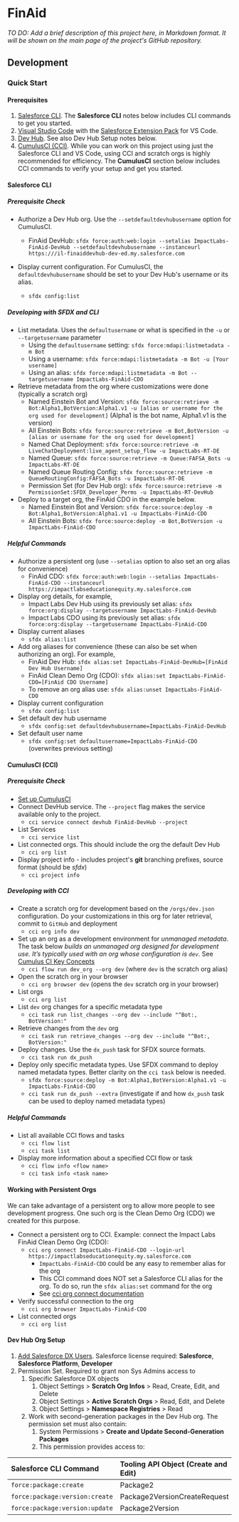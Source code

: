 # FinAid
_TO DO: Add a brief description of this project here, in Markdown format. It will be shown on the main page of the project's GitHub repository._

## Development 
### Quick Start
#### Prerequisites
1. [Salesforce CLI](https://developer.salesforce.com/docs/atlas.en-us.232.0.sfdx_setup.meta/sfdx_setup/sfdx_setup_intro.htm). The **Salesforce CLI** notes below includes CLI commands to get you started.
2. [Visual Studio Code](https://code.visualstudio.com) with the [Salesforce Extension Pack](https://marketplace.visualstudio.com/items?itemName=salesforce.salesforcedx-vscode) for VS Code.
3. [Dev Hub](https://developer.salesforce.com/docs/atlas.en-us.sfdx_dev.meta/sfdx_dev/sfdx_setup_enable_devhub.htm?search_text=bot%20deploy). See also Dev Hub Setup notes below.
4. [CumulusCI (CCI)](https://cumulusci.readthedocs.io/en/latest/). While you can work on this project using just the Salesforce CLI and VS Code, using CCI and scratch orgs is highly recommended for efficiency. The **CumulusCI** section below includes CCI commands to verify your setup and get you started. 

#### Salesforce CLI
##### Prerequisite Check
- Authorize a Dev Hub org. Use the `--setdefaultdevhubusername` option for CumulusCI.
  - FinAid DevHub: `sfdx force:auth:web:login --setalias ImpactLabs-FinAid-DevHub --setdefaultdevhubusername --instanceurl https:///il-finaiddevhub-dev-ed.my.salesforce.com`

- Display current configuration. For CumulusCI, the `defaultdevhubusername` should be set to your Dev Hub's username or its alias.
  - `sfdx config:list`

##### Developing with SFDX and CLI
- List metadata. Uses the `defaultusername` or what is specified in the `-u` or `--targetusername` parameter
  - Using the `defaultusername` setting: `sfdx force:mdapi:listmetadata -m Bot` 
  - Using a username: `sfdx force:mdapi:listmetadata -m Bot -u [Your username]` 
  - Using an alias: `sfdx force:mdapi:listmetadata -m Bot --targetusername ImpactLabs-FinAid-CDO` 
- Retrieve metadata from the org where customizations were done (typically a scratch org)
  - Named Einstein Bot and Version: `sfdx force:source:retrieve -m Bot:Alpha1,BotVersion:Alpha1.v1 -u [alias or username for the org used for development]` (Alpha1 is the bot name, Alpha1.v1 is the version)
  - All Einstein Bots: `sfdx force:source:retrieve -m Bot,BotVersion -u [alias or username for the org used for development]`
  - Named Chat Deployment: `sfdx force:source:retrieve -m LiveChatDeployment:live_agent_setup_flow -u ImpactLabs-RT-DE`
  - Named Queue: `sfdx force:source:retrieve -m Queue:FAFSA_Bots -u ImpactLabs-RT-DE`
  - Named Queue Routing Config: `sfdx force:source:retrieve -m QueueRoutingConfig:FAFSA_Bots -u ImpactLabs-RT-DE`
  - Permission Set (for Dev Hub org): `sfdx force:source:retrieve -m PermissionSet:SFDX_Developer_Perms -u ImpactLabs-RT-DevHub`
- Deploy to a target org, the FinAid CDO in the example below.
  - Named Einstein Bot and Version: `sfdx force:source:deploy -m Bot:Alpha1,BotVersion:Alpha1.v1 -u ImpactLabs-FinAid-CDO`
  - All Einstein Bots: `sfdx force:source:deploy -m Bot,BotVersion -u ImpactLabs-FinAid-CDO`

##### Helpful Commands
- Authorize a persistent org (use `--setalias` option to also set an org alias for convenience)
  - FinAid CDO: `sfdx force:auth:web:login --setalias ImpactLabs-FinAid-CDO --instanceurl https://impactlabseducationequity.my.salesforce.com`
- Display org details, for example,
  - Impact Labs Dev Hub using its previously set alias: `sfdx force:org:display --targetusername ImpactLabs-FinAid-DevHub`
  - Impact Labs CDO using its previously set alias: `sfdx force:org:display --targetusername ImpactLabs-FinAid-CDO`
- Display current aliases
  - `sfdx alias:list`
- Add org aliases for convenience (these can also be set when authorizing an org). For example,
  - FinAid Dev Hub: `sfdx alias:set ImpactLabs-FinAid-DevHub=[FinAid Dev Hub Username]`
  - FinAid Clean Demo Org (CDO): `sfdx alias:set ImpactLabs-FinAid-CDO=[FinAid CDO Username]`
  - To remove an org alias use: `sfdx alias:unset ImpactLabs-FinAid-CDO`
- Display current configuration
  - `sfdx config:list`
- Set default dev hub username
  - `sfdx config:set defaultdevhubusername=ImpactLabs-FinAid-DevHub`
- Set default user name
  - `sfdx config:set defaultusername=ImpactLabs-FinAid-CDO` (overwrites previous setting)

  
#### CumulusCI (CCI)
##### Prerequisite Check
- [Set up CumulusCI](https://cumulusci.readthedocs.io/en/latest/get_started.html)
- Connect DevHub service. The `--project` flag makes the service available only to the project.
  - `cci service connect devhub FinAid-DevHub --project` 
- List Services
  - `cci service list`
- List connected orgs. This should include the org the default Dev Hub
  - `cci org list`
- Display project info - includes project's **git** branching prefixes, source format (should be _sfdx_)
  - `cci project info`

##### Developing with CCI
- Create a scratch org for development based on the `/orgs/dev.json` configuration. Do your customizations in this org for later retrieval, commit to `GitHub` and deployment
  - `cci org info dev`
- Set up an org as a development environment for _unmanaged metadata_. The task below _builds an unmanaged org designed for development use. It’s typically used with an org whose configuration is `dev`_. See [Cumulus CI Key Concepts](https://cumulusci.readthedocs.io/en/latest/concepts.html?highlight=cci%20flow%20run%20dev_org#tasks-and-flows)
  - `cci flow run dev_org --org dev` (where `dev` is the scratch org alias)
- Open the scratch org in your browser
  - `cci org browser dev` (opens the `dev` scratch org in your browser)
- List orgs
  - `cci org list`
- List `dev` org changes for a specific metadata type
  - `cci task run list_changes --org dev --include "^Bot:, BotVersion:"`
- Retrieve changes from the `dev` org
  - `cci task run retrieve_changes --org dev --include "^Bot:, BotVersion:"`
- Deploy changes. Use the `dx_push` task for SFDX source formats. 
  - `cci task run dx_push`
- Deploy only specific metadata types. Use SFDX command to deploy named metadata types. Better clarity on the `cci task` below is needed. 
  - `sfdx force:source:deploy -m Bot:Alpha1,BotVersion:Alpha1.v1 -u ImpactLabs-FinAid-CDO`
  - `cci task run dx_push --extra` (investigate if and how `dx_push` task can be used to deploy named metadata types)
##### Helpful Commands
- List all available CCI flows and tasks
  - `cci flow list`
  - `cci task list`
- Display more information about a specified CCI flow or task
  - `cci flow info <flow name>` 
  - `cci task info <task name>`

#### Working with Persistent Orgs
We can take advantage of a persistent org to allow more people to see development progress. One such org is the Clean Demo Org (CDO) we created for this purpose.

- Connect a persistent org to CCI. Example: connect the Impact Labs FinAid Clean Demo Org (CDO):
  - `cci org connect ImpactLabs-FinAid-CDO --login-url https://impactlabseducationequity.my.salesforce.com`
    - `ImpactLabs-FinAid-CDO` could be any easy to remember alias for the org
    - This CCI command does NOT set a Salesforce CLI alias for the org. To do so, run the `sfdx alias:set` command for the org
    - See [cci org connect documentation](https://cumulusci.readthedocs.io/en/stable/connected_orgs.html?highlight=cci%20org#the-org-connect-command)
- Verify successful connection to the org
  - `cci org browser ImpactLabs-FinAid-CDO` 
- List connected orgs
  - `cci org list`


#### Dev Hub Org Setup
1. [Add Salesforce DX Users](https://developer.salesforce.com/docs/atlas.en-us.sfdx_dev.meta/sfdx_dev/sfdx_setup_add_users.htm#sfdx_setup_add_users). Salesforce license required: **Salesforce**, **Salesforce Platform**, **Developer**
2. Permission Set. Required to grant non Sys Admins access to
   1. Specific Salesforce DX objects
      1. Object Settings > **Scratch Org Infos** > Read, Create, Edit, and Delete
      2. Object Settings > **Active Scratch Orgs** > Read, Edit, and Delete
      3. Object Settings > **Namespace Registries** > Read
   2. Work with second-generation packages in the Dev Hub org. The permission set must also contain:
      1. System Permissions > **Create and Update Second-Generation Packages**
      2. This permission provides access to:
   

| Salesforce CLI Command |	Tooling API Object (Create and Edit) |
| :------------------------------| :------------------|
| `force:package:create`	     | Package2 |
| `force:package:version:create` |	 Package2VersionCreateRequest     |
| `force:package:version:update` | Package2Version |
